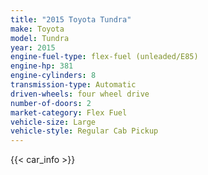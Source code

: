```yaml
---
title: "2015 Toyota Tundra"
make: Toyota
model: Tundra
year: 2015
engine-fuel-type: flex-fuel (unleaded/E85)
engine-hp: 381
engine-cylinders: 8
transmission-type: Automatic
driven-wheels: four wheel drive
number-of-doors: 2
market-category: Flex Fuel
vehicle-size: Large
vehicle-style: Regular Cab Pickup
---
```


{{< car_info >}}

